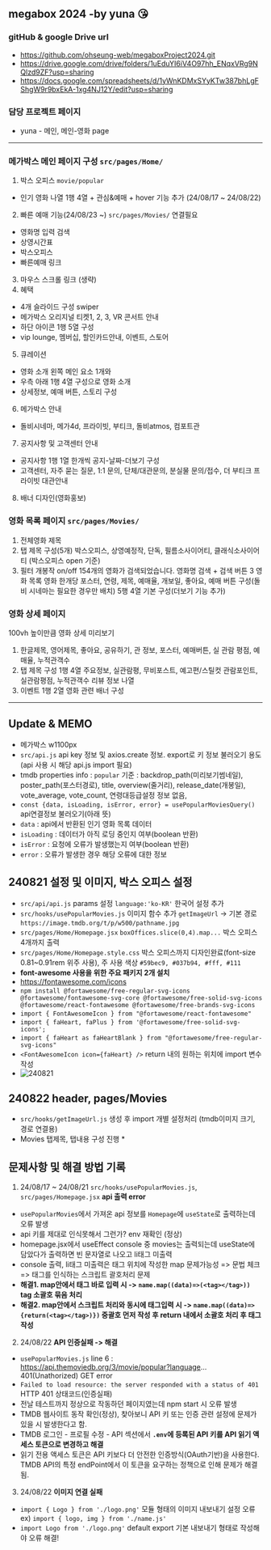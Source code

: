 ## megabox 2024 -by yuna :kissing_heart:
### gitHub & google Drive url
* https://github.com/ohseung-web/megaboxProject2024.git
* https://drive.google.com/drive/folders/1uEduYI6iV4O97hh_ENqxVRg9NQlzd9ZF?usp=sharing
* https://docs.google.com/spreadsheets/d/1yWnKDMxSYyKTw387bhLgFShgW9r9bxEkA-1xg4NJ12Y/edit?usp=sharing
### 담당 프로젝트 페이지
* yuna - 메인, 메인-영화 page
----
### 메가박스 메인 페이지 구성 `src/pages/Home/`
1. 박스 오피스 `movie/popular`
* 인기 영화 나열 1행 4열 + 관심&예매 + hover 기능 추가 (24/08/17 ~ 24/08/22)
2. 빠른 예매 기능(24/08/23 ~) `src/pages/Movies/` 연결필요
* 영화명 입력 검색
* 상영시간표
* 박스오피스
* 빠른예매 링크
3. 마우스 스크롤 링크 (생략)
4. 혜택 
* 4개 슬라이드 구성 swiper 
* 메가박스 오리지널 티켓1, 2, 3, VR 콘서트 안내
* 하단 아이콘 1행 5열 구성 
* vip lounge, 멤버십, 할인카드안내, 이벤트, 스토어
5. 큐레이션
* 영화 소개 왼쪽 메인 요소 1개와 
* 우측 아래 1행 4열 구성으로 영화 소개 
* 상세정보, 예매 버튼, 스토리 구성
6. 메가박스 안내
* 돌비시네마, 메가4d, 프라이빗, 부티크, 돌비atmos, 컴포트관
7. 공지사항 및 고객센터 안내
* 공지사항 1행 1열 한개씩 공지-날짜-더보기 구성
* 고객센터, 자주 묻는 질문, 1:1 문의, 단체/대관문의, 분실물 문의/접수, 더 부티크 프라이빗 대관안내 
8. 배너 디자인(영화홍보)
### 영화 목록 페이지 `src/pages/Movies/` 
1. 전체영화 제목
2. 탭 제목 구성(5개)
박스오피스, 상영예정작, 단독, 필름소사이어티, 클래식소사이어티
(박스오피스 open 기준)
2. 필터 
개봉작 on/off 
154개의 영화가 검색되었습니다.
영화명 검색 + 검색 버튼
3 영화 목록 
영화 한개당 포스터, 연령, 제목, 예매율, 개보일, 좋아요, 예매 버튼 구성(돌비 시네마는 필요한 경우만 배치)
5행 4열 기본 구성(더보기 기능 추가)
### 영화 상세 페이지
100vh 높이만큼 영화 상세 미리보기
1. 한글제목, 영어제목, 좋아요, 공유하기, 관 정보, 포스터, 예매버튼, 실 관람 평점, 예매율, 누적관객수 
2. 탭 제목 구성 1행 4열
주요정보, 실관람평, 무비포스트, 예고편/스틸컷
관람포인트, 실관람평점, 누적관객수
리뷰 정보 나열 
3. 이벤트
1행 2열 영화 관련 배너 구성
----
## Update & MEMO
* 메가박스 w1100px
* `src/api.js` api key 정보 및 axios.create 정보. export로 키 정보 불러오기 용도(api 사용 시 해당 api.js import 필요)
* tmdb properties info : `popular` 기준 : backdrop_path(미리보기썸네일), poster_path(포스터경로), title, overview(줄거리), release_date(개봉일), vote_average, vote_count, 연령대등급설정 정보 없음,
* `const {data, isLoading, isError, error} = usePopularMoviesQuery()` api연결정보 불러오기(아래 뜻)
* `data` : api에서 반환된 인기 영화 목록 데이터
* `isLoading` : 데이터가 아직 로딩 중인지 여부(boolean 반환)
* `isError` : 요청에 오류가 발생했는지 여부(boolean 반환)
* `error` : 오류가 발생한 경우 해당 오류에 대한 정보
## 240821 설정 및 이미지, 박스 오피스 설정
* `src/api/api.js` params 설정 `language:'ko-KR'` 한국어 설정 추가
* `src/hooks/usePopularMovies.js` 이미지 함수 추가 `getImageUrl` -> 기본 경로 `https://image.tmdb.org/t/p/w500/pathname.jpg`
* `src/pages/Home/Homepage.jsx` `boxOffices.slice(0,4).map...` 박스 오피스 4개까지 출력
* `src/pages/Home/Homepage.style.css` 박스 오피스까지 디자인완료(font-size 0.81~0.91rem 위주 사용), 주 사용 색상 `#59bec9, #037b94, #fff, #111`
* **font-awesome 사용을 위한 주요 패키지 2개 설치**
* https://fontawesome.com/icons 
* `npm install @fortawesome/free-regular-svg-icons @fortawesome/fontawesome-svg-core @fortawesome/free-solid-svg-icons @fortawesome/react-fontawesome @fortawesome/free-brands-svg-icons`
* `import { FontAwesomeIcon } from "@fortawesome/react-fontawesome"`
* `import { faHeart, faPlus } from '@fortawesome/free-solid-svg-icons';`
* `import { faHeart as faHeartBlank } from "@fortawesome/free-regular-svg-icons"`
* `<FontAwesomeIcon icon={faHeart} />` return 내의 원하는 위치에 import 변수 작성
* ![240821](https://github.com/ohseung-web/megaboxProject2024/blob/yuna/ReadMeImages/001.jpg)
## 240822 header, pages/Movies
* `src/hooks/getImageUrl.js` 생성 후 import 개별 설정처리 (tmdb이미지 크기, 경로 연결용)
* Movies 탭제목, 탭내용 구성 진행
    * 
## 문제사항 및 해결 방법 기록 
1. 24/08/17 ~ 24/08/21  `src/hooks/usePopularMovies.js`, `src/pages/Homepage.jsx` **api 출력 error**
* `usePopularMovies`에서 가져온 api 정보를 `Homepage`에 `useState`로 출력하는데 오류 발생
* api 키를 제대로 인식못해서 그런가? env 재확인 (정상)
* homepage.jsx에서 useEffect console 중 movies는 출력되는데 useState에 담았다가 출력하면 빈 문자열로 나오고 li태그 미출력
* console 출력, li태그 미출력은 태그 위치에 작성한 map 문제가능성 => 문법 체크 => 태그를 인식하는 스크립트 괄호처리 문제
* **해결1. map안에서 태그 바로 입력 시 -> `name.map((data)=>(<tag></tag>))` tag 소괄호 묶음 처리**
* **해결2. map안에서 스크립트 처리와 동시에 태그입력 시 -> `name.map((data)=>{return(<tag></tag>)})` 중괄호 먼저 작성 후 return 내에서 소괄호 처리 후 태그작성**
2. 24/08/22 **API 인증실패 -> 해결**
* `usePopularMovies.js` line 6 : https://api.themoviedb.org/3/movie/popular?language... 401(Unathorized) GET error 
* `Failed to load resource: the server responded with a status of 401` HTTP 401 상태코드(인증실패)
* 전날 테스트까지 정상으로 작동하던 페이지였는데 npm start 시 오류 발생
* TMDB 웹사이트 동작 확인(정상), 찾아보니 API 키 또는 인증 관련 설정에 문제가 있을 시 발생한다고 함.
* TMDB 로그인 - 프로필 수정 - API 섹션에서 **`.env`에 등록된 API 키를 API 읽기 액세스 토큰으로 변경하고 해결**
* 읽기 전용 액세스 토큰은 API 키보다 더 안전한 인증방식(OAuth기반)을 사용한다. TMDB API의 특정 endPoint에서 이 토큰을 요구하는 정책으로 인해 문제가 해결 됨.
3. 24/08/22 **이미지 연결 실패**
* `import { Logo } from './logo.png'` 모듈 형태의 이미지 내보내기 설정 오류 ex) `import { logo, img } from './name.js'`
* `import Logo from './logo.png'` default export 기본 내보내기 형태로 작성해야 오류 해결!